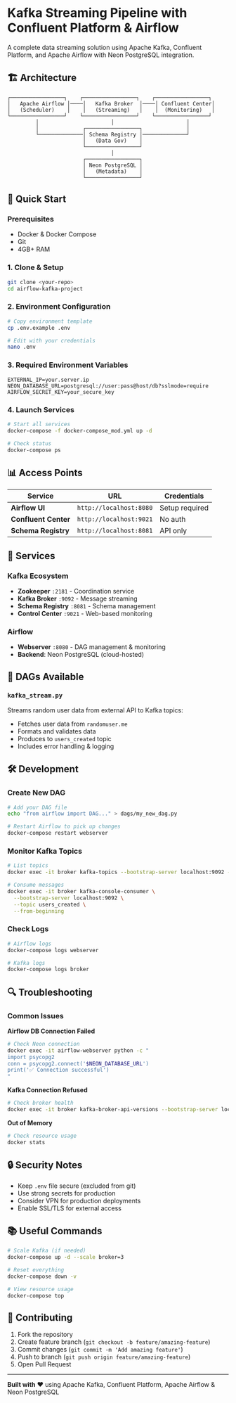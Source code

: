# Kafka Streaming Pipeline with Confluent Platform & Airflow

A complete data streaming solution using Apache Kafka, Confluent Platform, and Apache Airflow with Neon PostgreSQL integration.

## 🏗️ Architecture

```
┌─────────────────┐    ┌─────────────────┐    ┌─────────────────┐
│   Apache Airflow │────│   Kafka Broker  │────│ Confluent Center│
│   (Scheduler)    │    │   (Streaming)   │    │  (Monitoring)   │
└─────────────────┘    └─────────────────┘    └─────────────────┘
         │                       │                       │
         │              ┌─────────────────┐              │
         └──────────────│ Schema Registry │──────────────┘
                        │   (Data Gov)    │
                        └─────────────────┘
                                 │
                        ┌─────────────────┐
                        │ Neon PostgreSQL │
                        │   (Metadata)    │
                        └─────────────────┘
```

## 🚀 Quick Start

### Prerequisites
- Docker & Docker Compose
- Git
- 4GB+ RAM

### 1. Clone & Setup
```bash
git clone <your-repo>
cd airflow-kafka-project
```

### 2. Environment Configuration
```bash
# Copy environment template
cp .env.example .env

# Edit with your credentials
nano .env
```

### 3. Required Environment Variables
```env
EXTERNAL_IP=your.server.ip
NEON_DATABASE_URL=postgresql://user:pass@host/db?sslmode=require
AIRFLOW_SECRET_KEY=your_secure_key
```

### 4. Launch Services
```bash
# Start all services
docker-compose -f docker-compose_mod.yml up -d

# Check status
docker-compose ps
```

## 📊 Access Points

| Service | URL | Credentials |
|---------|-----|-------------|
| **Airflow UI** | `http://localhost:8080` | Setup required |
| **Confluent Center** | `http://localhost:9021` | No auth |
| **Schema Registry** | `http://localhost:8081` | API only |

## 🔧 Services

### Kafka Ecosystem
- **Zookeeper** `:2181` - Coordination service
- **Kafka Broker** `:9092` - Message streaming
- **Schema Registry** `:8081` - Schema management
- **Control Center** `:9021` - Web-based monitoring

### Airflow
- **Webserver** `:8080` - DAG management & monitoring
- **Backend**: Neon PostgreSQL (cloud-hosted)

## 📝 DAGs Available

### `kafka_stream.py`
Streams random user data from external API to Kafka topics:
- Fetches user data from `randomuser.me`
- Formats and validates data
- Produces to `users_created` topic
- Includes error handling & logging

## 🛠️ Development

### Create New DAG
```bash
# Add your DAG file
echo "from airflow import DAG..." > dags/my_new_dag.py

# Restart Airflow to pick up changes
docker-compose restart webserver
```

### Monitor Kafka Topics
```bash
# List topics
docker exec -it broker kafka-topics --bootstrap-server localhost:9092 --list

# Consume messages
docker exec -it broker kafka-console-consumer \
  --bootstrap-server localhost:9092 \
  --topic users_created \
  --from-beginning
```

### Check Logs
```bash
# Airflow logs
docker-compose logs webserver

# Kafka logs
docker-compose logs broker
```

## 🔍 Troubleshooting

### Common Issues

**Airflow DB Connection Failed**
```bash
# Check Neon connection
docker exec -it airflow-webserver python -c "
import psycopg2
conn = psycopg2.connect('$NEON_DATABASE_URL')
print('✅ Connection successful')
"
```

**Kafka Connection Refused**
```bash
# Check broker health
docker exec -it broker kafka-broker-api-versions --bootstrap-server localhost:9092
```

**Out of Memory**
```bash
# Check resource usage
docker stats
```

## 🔒 Security Notes

- Keep `.env` file secure (excluded from git)
- Use strong secrets for production
- Consider VPN for production deployments
- Enable SSL/TLS for external access

## 📚 Useful Commands

```bash
# Scale Kafka (if needed)
docker-compose up -d --scale broker=3

# Reset everything
docker-compose down -v

# View resource usage
docker-compose top
```

## 🤝 Contributing

1. Fork the repository
2. Create feature branch (`git checkout -b feature/amazing-feature`)
3. Commit changes (`git commit -m 'Add amazing feature'`)
4. Push to branch (`git push origin feature/amazing-feature`)
5. Open Pull Request

---
**Built with** ❤️ using Apache Kafka, Confluent Platform, Apache Airflow & Neon PostgreSQL
